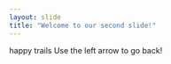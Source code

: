```yaml
---
layout: slide
title: "Welcome to our second slide!"
---
```

happy trails
Use the left arrow to go back!
